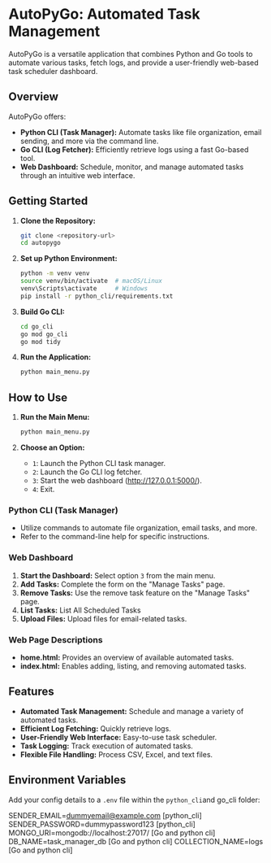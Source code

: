 # AutoPyGo: Automated Task Management

AutoPyGo is a versatile application that combines Python and Go tools to automate various tasks, fetch logs, and provide a user-friendly web-based task scheduler dashboard.

## Overview

AutoPyGo offers:

* **Python CLI (Task Manager):** Automate tasks like file organization, email sending, and more via the command line.
* **Go CLI (Log Fetcher):** Efficiently retrieve logs using a fast Go-based tool.
* **Web Dashboard:** Schedule, monitor, and manage automated tasks through an intuitive web interface.

## Getting Started

1.  **Clone the Repository:**

    ```bash
    git clone <repository-url>
    cd autopygo
    ```

2.  **Set up Python Environment:**

    ```bash
    python -m venv venv
    source venv/bin/activate  # macOS/Linux
    venv\Scripts\activate     # Windows
    pip install -r python_cli/requirements.txt
    ```

3.  **Build Go CLI:**

    ```bash
    cd go_cli
    go mod go_cli
    go mod tidy
    ```

4.  **Run the Application:**

    ```bash
    python main_menu.py
    ```

## How to Use

1.  **Run the Main Menu:**

    ```bash
    python main_menu.py
    ```

2.  **Choose an Option:**

    * `1`: Launch the Python CLI task manager.
    * `2`: Launch the Go CLI log fetcher.
    * `3`: Start the web dashboard (http://127.0.0.1:5000/).
    * `4`: Exit.

### Python CLI (Task Manager)

* Utilize commands to automate file organization, email tasks, and more.
* Refer to the command-line help for specific instructions.

### Web Dashboard

1.  **Start the Dashboard:** Select option `3` from the main menu.
2.  **Add Tasks:** Complete the form on the "Manage Tasks" page.
3.  **Remove Tasks:** Use the remove task feature on the "Manage Tasks" page.
4.  **List Tasks:** List All Scheduled Tasks
5.  **Upload Files:** Upload files for email-related tasks.

### Web Page Descriptions

* **home.html:** Provides an overview of available automated tasks.
* **index.html:** Enables adding, listing, and removing automated tasks.

## Features

* **Automated Task Management:** Schedule and manage a variety of automated tasks.
* **Efficient Log Fetching:** Quickly retrieve logs.
* **User-Friendly Web Interface:** Easy-to-use task scheduler.
* **Task Logging:** Track execution of automated tasks.
* **Flexible File Handling:** Process CSV, Excel, and text files.

## Environment Variables

Add your config details to a `.env` file within the `python_cli`and go_cli folder:

SENDER_EMAIL=dummyemail@example.com  [python_cli]
SENDER_PASSWORD=dummypassword123     [python_cli]
MONGO_URI=mongodb://localhost:27017/ [Go and python cli]
DB_NAME=task_manager_db              [Go and python cli]
COLLECTION_NAME=logs                 [Go and python cli]
